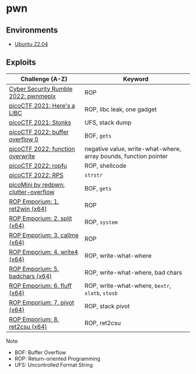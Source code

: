 # pwn

## Environments
- [Ubuntu 22.04](environments/ubuntu22.04/Dockerfile)

## Exploits
| Challenge (A-Z)                                                                             | Keyword                                                          |
| ------------------------------------------------------------------------------------------- | ---------------------------------------------------------------- |
| [Cyber Security Rumble 2022: pwnmeplx](challenges/CyberSecurityRumble2022/pwnmeplx/)        | ROP                                                              |
| [picoCTF 2021: Here's a LIBC](challenges/picoCTF2021/Here's%20a%20LIBC/)                    | ROP, libc leak, one gadget                                       |
| [picoCTF 2021: Stonks](challenges/picoCTF2021/Stonks/)                                      | UFS, stack dump                                                  |
| [picoCTF 2022: buffer overflow 0](challenges/picoCTF2022/buffer%20overflow%200/)            | BOF, `gets`                                                      |
| [picoCTF 2022: function overwrite](challenges/picoCTF2022/function%20overwrite/)            | negative value, write-what-where, array bounds, function pointer |
| [picoCTF 2022: ropfu](challenges/picoCTF2022/ropfu/)                                        | ROP, shellcode                                                   |
| [picoCTF 2022: RPS](challenges/picoCTF2022/RPS/)                                            | `strstr`                                                         |
| [picoMini by redpwn: clutter-overflow](challenges/picoMini%20by%20redpwn/clutter-overflow/) | BOF, `gets`                                                      |
| [ROP Emporium: 1. ret2win (x64)](challenges/ROPEmporium/1_ret2win-x64/)                     | ROP                                                              |
| [ROP Emporium: 2. split (x64)](challenges/ROPEmporium/2_split-x64/)                         | ROP, `system`                                                    |
| [ROP Emporium: 3. callme (x64)](challenges/ROPEmporium/3_callme-x64/)                       | ROP                                                              |
| [ROP Emporium: 4. write4 (x64)](challenges/ROPEmporium/4_write4-x64/)                       | ROP, write-what-where                                            |
| [ROP Emporium: 5. badchars (x64)](challenges/ROPEmporium/5_badchars-x64/)                   | ROP, write-what-where, bad chars                                 |
| [ROP Emporium: 6. fluff (x64)](challenges/ROPEmporium/6_fluff-x64/)                         | ROP, write-what-where, `bextr`, `xlatb`, `stosb`                 |
| [ROP Emporium: 7. pivot (x64)](challenges/ROPEmporium/7_pivot-x64/)                         | ROP, stack pivot                                                 |
| [ROP Emporium: 8. ret2csu (x64)](challenges/ROPEmporium/8_ret2csu-x64/)                     | ROP, ret2csu                                                     |

Note
- BOF: Buffer Overflow
- ROP: Return-oriented Programming
- UFS: Uncontrolled Format String